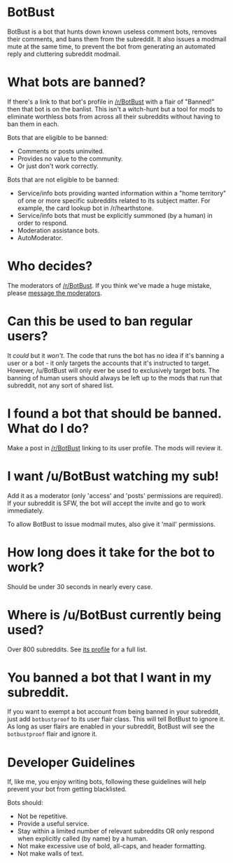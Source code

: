 # BotBust

BotBust is a bot that hunts down known useless comment bots, removes their comments, and bans them from the subreddit. It also issues a modmail mute at the same time, to prevent the bot from generating an automated reply and cluttering subreddit modmail.

# What bots are banned?

If there's a link to that bot's profile in [/r/BotBust](https://reddit.com/r/botbust) with a flair of "Banned!" then that bot is on the banlist. This isn't a witch-hunt but a tool for mods to eliminate worthless bots from across all their subreddits without having to ban them in each.

Bots that are eligible to be banned:

* Comments or posts uninvited.
* Provides no value to the community.
* Or just don't work correctly.

Bots that are not eligible to be banned:

* Service/info bots providing wanted information within a "home territory" of one or more specific subreddits related to its subject matter. For example, the card lookup bot in /r/hearthstone.
* Service/info bots that must be explicitly summoned (by a human) in order to respond.
* Moderation assistance bots.
* AutoModerator. 

# Who decides?

The moderators of [/r/BotBust](https://reddit.com/r/botbust). If you think we've made a huge mistake, please [message the moderators](https://www.reddit.com/message/compose?to=%2Fr%2FBotBust).

# Can this be used to ban regular users?

It *could* but it *won't*. The code that runs the bot has no idea if it's banning a user or a bot - it only targets the accounts that it's instructed to target. However, /u/BotBust will only ever be used to exclusively target bots. The banning of human users should always be left up to the mods that run that subreddit, not any sort of shared list.

# I found a bot that should be banned. What do I do?

Make a post in [/r/BotBust](https://reddit.com/r/botbust) linking to its user profile. The mods will review it.

# I want /u/BotBust watching my sub!

Add it as a moderator (only 'access' and 'posts' permissions are required). If your subreddit is SFW, the bot will accept the invite and go to work immediately.

To allow BotBust to issue modmail mutes, also give it 'mail' permissions.

# How long does it take for the bot to work?

Should be under 30 seconds in nearly every case. 

# Where is /u/BotBust currently being used?

Over 800 subreddits. See [its profile](https://www.reddit.com/user/botbust/) for a full list. 

# You banned a bot that I want in my subreddit.

If you want to exempt a bot account from being banned in your subreddit, just add `botbustproof` to its user flair class. This will tell BotBust to ignore it. As long as user flairs are enabled in your subreddit, BotBust will see the `botbustproof` flair and ignore it.

# Developer Guidelines

If, like me, you enjoy writing bots, following these guidelines will help prevent your bot from getting blacklisted.

Bots should:

* Not be repetitive.
* Provide a useful service.
* Stay within a limited number of relevant subreddits OR only respond when explicitly called (by name) by a human.
* Not make excessive use of bold, all-caps, and header formatting.
* Not make walls of text.
